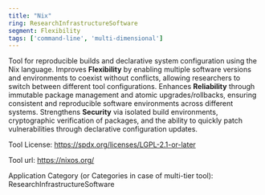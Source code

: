 ```yaml
---
title: "Nix"
ring: ResearchInfrastructureSoftware
segment: Flexibility
tags: ['command-line', 'multi-dimensional']
---
```

Tool for reproducible builds and declarative system configuration using the Nix language. Improves **Flexibility** by enabling multiple software versions and environments to coexist without conflicts, allowing researchers to switch between different tool configurations. Enhances **Reliability** through immutable package management and atomic upgrades/rollbacks, ensuring consistent and reproducible software environments across different systems. Strengthens **Security** via isolated build environments, cryptographic verification of packages, and the ability to quickly patch vulnerabilities through declarative configuration updates.

Tool License: https://spdx.org/licenses/LGPL-2.1-or-later

Tool url: https://nixos.org/

Application Category (or Categories in case of multi-tier tool): ResearchInfrastructureSoftware
